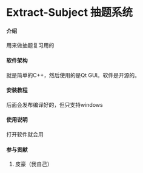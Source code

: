 # Extract-Subject 抽题系统

#### 介绍
用来做抽题复习用的 

#### 软件架构
就是简单的C++，然后使用的是Qt GUI。软件是开源的。


#### 安装教程
后面会发布编译好的，但只支持windows

#### 使用说明
打开软件就会用 

#### 参与贡献
1. 皮豪（我自己）
